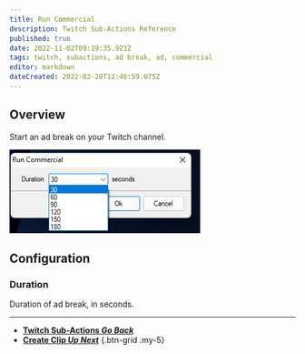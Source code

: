 ```yaml
---
title: Run Commercial
description: Twitch Sub-Actions Reference
published: true
date: 2022-11-02T09:19:35.921Z
tags: twitch, subactions, ad break, ad, commercial
editor: markdown
dateCreated: 2022-02-20T12:46:59.075Z
---
```


## Overview

Start an ad break on your Twitch channel.

![ad_duration.png](/ad_duration.png)

## Configuration

### Duration
Duration of ad break, in seconds.

---

- [<i class="mdi mdi-chevron-left"></i>**Twitch Sub-Actions *Go Back***](/en/Sub-Actions/Twitch)
- [<i class="mdi mdi-twitch text--twitch"></i>**Create Clip *Up Next***](/en/Sub-Actions/Twitch/Create-Clip)
{.btn-grid .my-5}